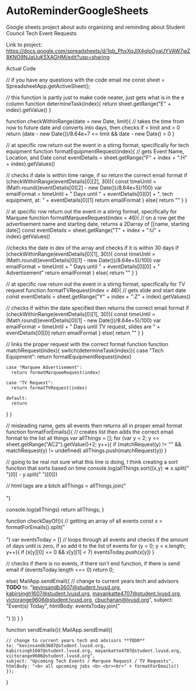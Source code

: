 # AutoReminderGoogleSheets
Google sheets project about auto organizing and reminding about Student Council Tech Event Requests

Link to project: https://docs.google.com/spreadsheets/d/1qb_PhxXqJlX4gIoOyaUYVAW7wZ8KNO9NJaUuK5XAGHM/edit?usp=sharing



Actual Code

// if you have any questions with the code email me
const sheet = SpreadsheetApp.getActiveSheet();

// this function is partly just to make code neater, just gets what is in the e column
function determineTask(index){
  return sheet.getRange("E" + index).getValue()
}

function checkWithinRange(date = new Date, limit){
  // takes the time from now to future date and converts into days, then checks if < limit and > 0
  return (date - new Date())/8.64e+7 <= limit && date - new Date() > 0
}

// at specific row return out the event in a stirng format, specifically for tech equipment
function formatEquipmentRequest(index){
  // gets Event Name, Location, and Date 
  const eventDetails = sheet.getRange("F" + index + ":H" + index).getValues()
  
  // checks if date is within time range, if so return the correct email format
  if (checkWithinRange(eventDetails[0][2], 30)){
    const timeUntil = (Math.round((eventDetails[0][2] - new Date())/8.64e+5)/100)
    var emailFormat = timeUntil + " Days until " + eventDetails[0][0] + ", tech equipment, at: " + eventDetails[0][1]
    return emailFormat
  } else{
    return ""
  }
}

// at specific row return out the event in a stirng format, specifically for Marquee
function formatMarqueeRequest(index = 46){
  // on a row get the advertisement name and starting date, returns a 2Darray of [[name, starting date]]
  const eventDetails = sheet.getRange("T" + index + ":U" + index).getValues()

  //checks the date in dex of the array and checks if it is within 30 days
  if (checkWithinRange(eventDetails[0][1], 30)){
    const timeUntil = (Math.round((eventDetails[0][1] - new Date())/8.64e+5)/100)
    var emailFormat = timeUntil + " Days until " + eventDetails[0][0] + " Advertisement"
    return emailFormat
  } else{
    return ""
  }
}

// at specific row return out the event in a stirng format, specifically for TV request
function formatTVRequest(index = 46){
  // gets slide and start date
  const eventDetails = sheet.getRange("Y" + index + ":Z" + index).getValues()

  // checks if within the date specified then returns the correct email format 
  if (checkWithinRange(eventDetails[0][1], 30)){
    const timeUntil = (Math.round((eventDetails[0][1] - new Date())/8.64e+5)/100)
    var emailFormat = timeUntil + " Days until TV request, slides are " + eventDetails[0][0]
    return emailFormat
  } else{
    return ""
  }
}

// links the proper request with the correct format function
function matchRequest(index){
  switch(determineTask(index)){
    case "Tech Equipment":
      return formatEquipmentRequest(index)

    case "Marquee Advertisement":
      return formatMarqueeRequest(index)

    case "TV Request":
      return formatTVRequest(index)

    default:
      return 
  }
}


// misleading name, gets all events then returns all in proper email format
function formatForEmails(){
  // creates list then adds the correct email format to the list all things
  var allThings = [];
  for (var y = 2; y <= sheet.getRange("AC2").getValue()+2; y++){
    if (matchRequest(y) != "" && matchRequest(y) != undefined)
      allThings.push(matchRequest(y))
  }

  // going to be real not sure what this line is doing, I think creating a sort function that sorts based on time
  console.log(allThings.sort((x,y) => x.split(" ")[0] - y.split(" ")[0]))
  
  // html tags are a bitch
  allThings = allThings.join("<br><br>")

  console.log(allThings)
  return allThings;
}

function checkDayOf(){
  // getting an array of all events
  const x = formatForEmails().split("<br><br>")
  var eventsToday = []
  // loops through all events and checks if the amount of days until is zero, if so add it to the list of events
  for (y = 0; y < x.length; y++){
    if (x[y][0] == 0 && x[y][1] < 7)
      eventsToday.push(x[y])
  }

  // checks if there is no events, if there isn't end function, if there is send email
  if (eventsToday.length === 0)
    return 0;

  else{
    MailApp.sendEmail({
      // change to current years tech and advisors **TODO**
      to: "kevinsandb3607@student.lvusd.org, kabirsingh1607@student.lvusd.org, mayankatte4707@student.lvusd.org, victorange9606@student.lvusd.org, cbuchanan@lvusd.org",
      subject: "Event(s) Today",
      htmlBody: eventsToday.join("<br><br>")
    })
  }
}

function sendEmails(){
  MailApp.sendEmail({
    
    // change to current years tech and advisors **TODO**
    to: "kevinsandb3607@student.lvusd.org, kabirsingh1607@student.lvusd.org, mayankatte4707@student.lvusd.org, victorange9606@student.lvusd.org",
    subject: "Upcoming Tech Events / Marquee Request / TV Requests",
    htmlBody: "<b> all upcoming jobs <b> <br><br>" + formatForEmails()
    });   
}

